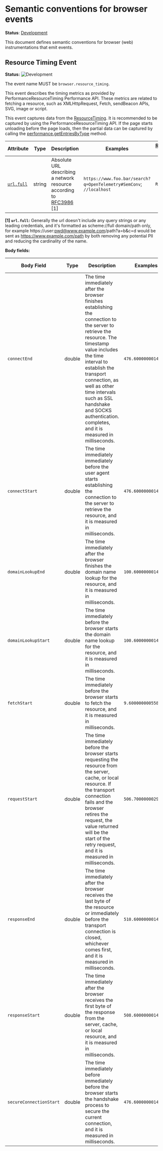 <!--- Hugo front matter used to generate the website version of this page:
linkTitle: Events
--->

# Semantic conventions for browser events

**Status**: [Development][DocumentStatus]

This document defines semantic conventions for browser (web) instrumentations
that emit events.

## Resource Timing Event

<!-- semconv event.browser.resource_timing -->
<!-- NOTE: THIS TEXT IS AUTOGENERATED. DO NOT EDIT BY HAND. -->
<!-- see templates/registry/markdown/snippet.md.j2 -->
<!-- prettier-ignore-start -->
<!-- markdownlint-capture -->
<!-- markdownlint-disable -->

**Status:** ![Development](https://img.shields.io/badge/-development-blue)

The event name MUST be `browser.resource_timing`.

This event describes the timing metrics as provided by PerformanceResourceTiming Performance API. These metrics are related to fetching a resource, such as XMLHttpRequest, Fetch, sendBeacon APIs, SVG, image or script.

This event captures data from the [ResourceTiming](https://www.w3.org/TR/resource-timing/). It is recommended to be captured by using the PerformanceResourceTiming API. If the page starts unloading before the page loads, then the partial data can be captured by calling the [performance.getEntriesByType](https://developer.mozilla.org/en-US/docs/Web/API/Performance/getEntriesByType) method.

| Attribute  | Type | Description  | Examples  | [Requirement Level](https://opentelemetry.io/docs/specs/semconv/general/attribute-requirement-level/) | Stability |
|---|---|---|---|---|---|
| [`url.full`](/docs/attributes-registry/url.md) | string | Absolute URL describing a network resource according to [RFC3986](https://www.rfc-editor.org/rfc/rfc3986) [1] | `https://www.foo.bar/search?q=OpenTelemetry#SemConv`; `//localhost` | `Required` | ![Stable](https://img.shields.io/badge/-stable-lightgreen) |

**[1] `url.full`:** Generally the url doesn't include any query strings or any leading credentials, and it's formatted as scheme://full domain/path only, for example https://user:pwd@www.example.com/path?a=b&c=d  would be sent as https://www.example.com/path by both removing any potential PII and reducing the cardinality of the name.

**Body fields:**

| Body Field  | Type | Description  | Examples  | [Requirement Level](https://opentelemetry.io/docs/specs/semconv/general/attribute-requirement-level/) | Stability |
|---|---|---|---|---|---|
| `connectEnd` | double | The time immediately after the browser finishes establishing the connection to the server to retrieve the resource. The timestamp value includes the time interval to establish the transport connection, as well as other time intervals such as SSL handshake and SOCKS authentication. completes, and it is measured in milliseconds. | `476.6000000014906` | `Recommended` | ![Development](https://img.shields.io/badge/-development-blue) |
| `connectStart` | double | The time immediately immediately before the user agent starts establishing the connection to the server to retrieve the resource, and it is measured in milliseconds. | `476.6000000014901` | `Recommended` | ![Development](https://img.shields.io/badge/-development-blue) |
| `domainLookupEnd` | double | The time immediately after the browser finishes the domain name lookup for the resource, and it is measured in milliseconds. | `100.6000000014906` | `Recommended` | ![Development](https://img.shields.io/badge/-development-blue) |
| `domainLookupStart` | double | The time immediately before the browser starts the domain name lookup for the resource, and it is measured in milliseconds. | `100.6000000014901` | `Recommended` | ![Development](https://img.shields.io/badge/-development-blue) |
| `fetchStart` | double | The time immediately before the browser starts to fetch the resource, and it is measured in milliseconds. | `9.600000000558794` | `Recommended` | ![Development](https://img.shields.io/badge/-development-blue) |
| `requestStart` | double | The time immediately before the browser starts requesting the resource from the server, cache, or local resource. If the transport connection fails and the browser retires the request, the value returned will be the start of the retry request, and it is measured in milliseconds. | `506.70000000298023` | `Recommended` | ![Development](https://img.shields.io/badge/-development-blue) |
| `responseEnd` | double | The time immediately after the browser receives the last byte of the resource or immediately before the transport connection is closed, whichever comes first, and it is measured in milliseconds. | `510.6000000014906` | `Recommended` | ![Development](https://img.shields.io/badge/-development-blue) |
| `responseStart` | double | The time immediately after the browser receives the first byte of the response from the server, cache, or local resource, and it is measured in milliseconds. | `508.6000000014901` | `Recommended` | ![Development](https://img.shields.io/badge/-development-blue) |
| `secureConnectionStart` | double | The time immediately before immediately before the browser starts the handshake process to secure the current connection, and it is measured in milliseconds. | `476.6000000014903` | `Recommended` | ![Development](https://img.shields.io/badge/-development-blue) |

<!-- markdownlint-restore -->
<!-- prettier-ignore-end -->
<!-- END AUTOGENERATED TEXT -->
<!-- endsemconv -->

[DocumentStatus]: https://opentelemetry.io/docs/specs/otel/document-status
